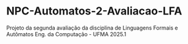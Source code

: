 # NPC-Automatos-2-Avaliacao-LFA
Projeto da segunda avaliação da disciplina de Linguagens Formais e Autômatos Eng. da Computação - UFMA 2025.1
